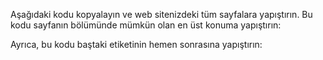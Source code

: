 Aşağıdaki kodu kopyalayın ve web sitenizdeki tüm sayfalara yapıştırın.
Bu kodu sayfanın <head> bölümünde mümkün olan en üst konuma yapıştırın:
  
  <!-- Google Tag Manager -->
<script>(function(w,d,s,l,i){w[l]=w[l]||[];w[l].push({'gtm.start':
new Date().getTime(),event:'gtm.js'});var f=d.getElementsByTagName(s)[0],
j=d.createElement(s),dl=l!='dataLayer'?'&l='+l:'';j.async=true;j.src=
'https://www.googletagmanager.com/gtm.js?id='+i+dl;f.parentNode.insertBefore(j,f);
})(window,document,'script','dataLayer','GTM-WMZGGPF');</script>
<!-- End Google Tag Manager -->
  
  Ayrıca, bu kodu baştaki <body> etiketinin hemen sonrasına yapıştırın:
  
  <!-- Google Tag Manager (noscript) -->
<noscript><iframe src="https://www.googletagmanager.com/ns.html?id=GTM-WMZGGPF"
height="0" width="0" style="display:none;visibility:hidden"></iframe></noscript>
<!-- End Google Tag Manager (noscript) -->
